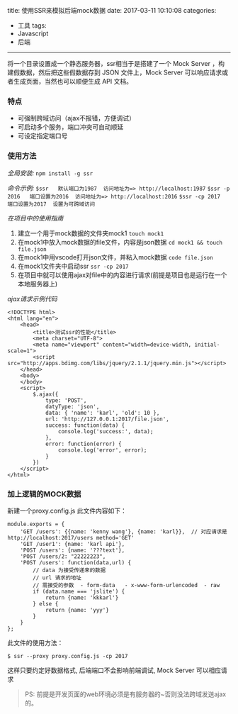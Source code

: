 title: 使用SSR来模拟后端mock数据
date: 2017-03-11 10:10:08
categories:
- 工具
tags:
- Javascript
- 后端
---
将一个目录设置成一个静态服务器，ssr相当于是搭建了一个 Mock Server ，构建假数据，然后把这些假数据存到 JSON 文件上，Mock Server 可以响应请求或者生成页面，当然也可以顺便生成 API 文档。
<!-- more -->
### 特点
- 可强制跨域访问（ajax不报错，方便调试）
- 可启动多个服务，端口冲突可自动顺延
- 可设定指定端口号

### 使用方法

*全局安装:*
`npm install -g ssr`

*命令示例:*
`$ssr   默认端口为1987  访问地址为=> http://localhost:1987`
`$ssr -p 2016   端口设置为2016  访问地址为=> http://localhost:2016`
`$ssr -cp 2017  端口设置为2017  设置为可跨域访问`

*在项目中的使用指南*
1. 建立一个用于mock数据的文件夹mock1  `touch mock1`
2. 在mock1中放入mock数据的file文件，内容是json数据  `cd mock1 && touch file.json`
3. 在mock1中用vscode打开json文件，并粘入mock数据  `code file.json`
4. 在mock1文件夹中启动ssr  `ssr -cp 2017`
5. 在项目中就可以使用ajax对file中的内容进行请求(前提是项目也是运行在一个本地服务器上)

*ajax请求示例代码*

```
<!DOCTYPE html>
<html lang="en">
    <head>
        <title>测试ssr的性能</title>
        <meta charset="UTF-8">
        <meta name="viewport" content="width=device-width, initial-scale=1">
        <script src="http://apps.bdimg.com/libs/jquery/2.1.1/jquery.min.js"></script>
    </head>
    <body>
    </body>
    <script>
        $.ajax({
            type: 'POST',
            datyType: 'json',
            data: { 'name': 'karl', 'old': 10 },
            url: 'http://127.0.0.1:2017/file.json',
            success: function(data) {
                console.log('success:', data);
            },
            error: function(error) {
                console.log('error', error);
            }
        })
    </script>
</html>
```

### 加上逻辑的MOCK数据

新建一个proxy.config.js
此文件内容如下：
```
module.exports = {
    'GET /users': {{name: 'kenny wang'}, {name: 'karl}},  // 对应请求是http://localhost:2017/users method='GET'
    'GET /user1': {name: 'karl api'},
    'POST /users': {name: '???text'},
    'POST /users/2: "22222223",
    'POST /users': function(data,url) {
        // data 为接受传递来的数据
        // url 请求的地址
        // 需接受的参数  - form-data   - x-www-form-urlencoded  - raw
        if (data.name === 'jslite') {
            return {name: 'kkkarl'}
        } else {
            return {name: 'yyy'}
        }
    }
};
```

此文件的使用方法：

`$ ssr --proxy proxy.config.js -cp 2017`

这样只要约定好数据格式, 后端端口不会影响前端调试, Mock Server 可以相应请求

> PS: 前提是开发页面的web环境必须是有服务器的~否则没法跨域发送ajax的。
